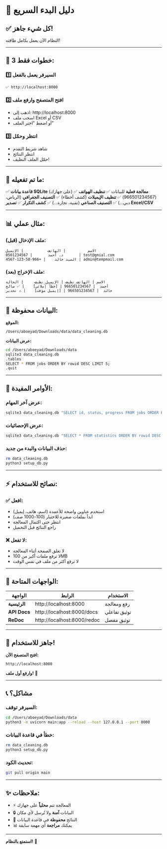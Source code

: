 # 🚀 دليل البدء السريع

## ✅ **كل شيء جاهز!**

النظام الآن يعمل بكامل طاقته!

---

## 📝 **3 خطوات فقط:**

### **1️⃣ السيرفر يعمل بالفعل**
```
✅ http://localhost:8000
```

### **2️⃣ افتح المتصفح وارفع ملف**
- اذهب إلى: http://localhost:8000
- اسحب ملف Excel أو CSV
- أو اضغط "اختر الملف"

### **3️⃣ انتظر وحمّل**
- شاهد شريط التقدم
- انتظر النتائج
- حمّل الملف النظيف!

---

## 🎯 **ما تم تفعيله:**

✅ **قاعدة بيانات SQLite** (على جهازك)
✅ **معالجة فعلية** للبيانات
✅ **تنظيف الهواتف** (966501234567)
✅ **تنظيف الإيميلات** (كشف أخطاء)
✅ **التصنيف الجغرافي** (الرياض، دبي...)
✅ **التصنيف الصناعي** (تقنية، تجارة...)
✅ **كشف التكرار**
✅ **تصدير Excel/CSV**

---

## 📊 **مثال عملي:**

### **ملف الإدخال (قبل):**
```
الاسم          | الهاتف           | الإيميل
د. أحمد       | 0501234567       | test@gmial.com
السيد خالد    | +966-50-123-4567 | admin@tempmail.com
```

### **ملف الإخراج (بعد):**
```
الاسم | الهاتف_نظيف | الإيميل_نظيف     | الحالة
أحمد  | 966501234567 | [خطأ إملائي]    | ✅ صالح
خالد  | 966501234567 | [إيميل مؤقت]    | ⚠️ تحذير
```

---

## 💾 **البيانات محفوظة:**

**الموقع:**
```
/Users/aboeyad/Downloads/data/data_cleaning.db
```

**عرض البيانات:**
```bash
cd /Users/aboeyad/Downloads/data
sqlite3 data_cleaning.db
.tables
SELECT * FROM jobs ORDER BY rowid DESC LIMIT 5;
.quit
```

---

## 🔧 **الأوامر المفيدة:**

### **عرض آخر المهام:**
```bash
sqlite3 data_cleaning.db "SELECT id, status, progress FROM jobs ORDER BY rowid DESC LIMIT 3;"
```

### **عرض الإحصائيات:**
```bash
sqlite3 data_cleaning.db "SELECT * FROM statistics ORDER BY rowid DESC LIMIT 1;"
```

### **حذف البيانات والبدء من جديد:**
```bash
rm data_cleaning.db
python3 setup_db.py
```

---

## ⚡ **نصائح للاستخدام:**

### ✅ **افعل:**
- استخدم عناوين واضحة للأعمدة (اسم، هاتف، إيميل)
- ابدأ بملفات صغيرة للاختبار (100-1000 صف)
- انتظر حتى اكتمال المعالجة
- راجع النتائج قبل التحميل

### ❌ **لا تفعل:**
- لا تغلق الصفحة أثناء المعالجة
- لا ترفع ملفات أكبر من 100MB
- لا ترفع أكثر من ملف في نفس الوقت

---

## 📱 **الواجهات المتاحة:**

| الواجهة | الرابط | الاستخدام |
|---------|--------|-----------|
| **الرئيسية** | http://localhost:8000 | رفع ومعالجة |
| **API Docs** | http://localhost:8000/docs | توثيق تفاعلي |
| **ReDoc** | http://localhost:8000/redoc | توثيق مفصل |

---

## 🎉 **جاهز للاستخدام!**

**افتح المتصفح الآن:**
```
http://localhost:8000
```

**وارفع أول ملف!** 🚀

---

## 📞 **مشاكل؟**

### **السيرفر توقف:**
```bash
cd /Users/aboeyad/Downloads/data
python3 -m uvicorn main:app --reload --host 127.0.0.1 --port 8000
```

### **خطأ في قاعدة البيانات:**
```bash
rm data_cleaning.db
python3 setup_db.py
```

### **تحديث الكود:**
```bash
git pull origin main
```

---

## ✨ **ملاحظات:**

- ⚡ المعالجة تتم **محلياً** على جهازك
- 🔒 البيانات **آمنة** ولا تُرسل لأي مكان
- 💾 النتائج **محفوظة** في قاعدة البيانات
- 📊 يمكنك **مراجعة** أي مهمة سابقة

---

**استمتع بالنظام!** 🎊


